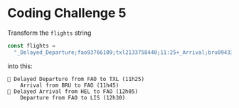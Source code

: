 # Coding Challenge 5

Transform the `flights` string

```javascript
const flights =
  "_Delayed_Departure;fao93766109;txl2133758440;11:25+_Arrival;bru0943384722;fao93766109;11:45+_Delayed_Arrival;hel7439299980;fao93766109;12:05+_Departure;fao93766109;lis2323639855;12:30";
```

into this:

```
🔴 Delayed Departure from FAO to TXL (11h25)
    Arrival from BRU to FAO (11h45)
🔴 Delayed Arrival from HEL to FAO (12h05)
    Departure from FAO to LIS (12h30)
```
